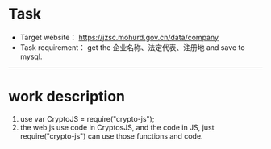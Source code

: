 # Task
* Target website： https://jzsc.mohurd.gov.cn/data/company
* Task requirement： get the 企业名称、法定代表、注册地 and save to mysql.
---
# work description
1. use var CryptoJS = require("crypto-js");
2. the web js use code in CryptosJS, and the code in JS, just require("crypto-js") can use those functions and code.